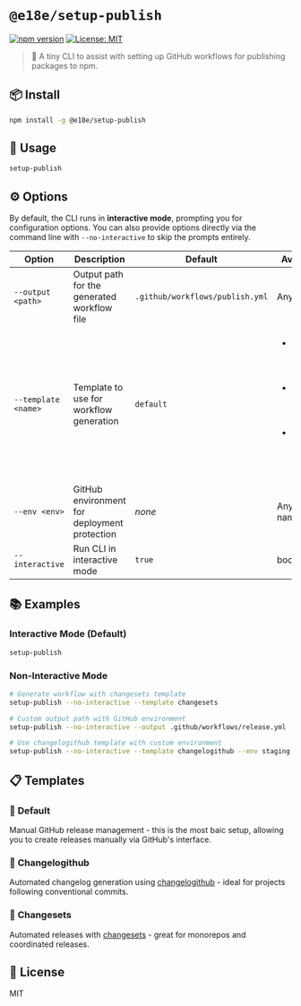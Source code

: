 # `@e18e/setup-publish`

[![npm version](https://img.shields.io/npm/v/@e18e/setup-publish.svg)](https://www.npmjs.com/package/@e18e/setup-publish)
[![License: MIT](https://img.shields.io/badge/License-MIT-yellow.svg)](https://opensource.org/licenses/MIT)

> 🚀 A tiny CLI to assist with setting up GitHub workflows for publishing packages to npm.

## 📦 Install

```bash
npm install -g @e18e/setup-publish
```

## 🚀 Usage

```bash
setup-publish
```

## ⚙️ Options

By default, the CLI runs in **interactive mode**, prompting you for configuration options. You can also provide options directly via the command line with `--no-interactive` to skip the prompts entirely.

| Option | Description | Default | Available Values |
|--------|-------------|---------|------------------|
| `--output <path>` | Output path for the generated workflow file | `.github/workflows/publish.yml` | Any valid file path |
| `--template <name>` | Template to use for workflow generation | `default` | <ul><li>`default` - Manual GitHub release management</li><li>`changelogithub` - Automated changelog with changelogithub</li><li>`changesets` - Automated releases with changesets</li></ul> |
| `--env <env>` | GitHub environment for deployment protection | _none_ | Any environment name |
| `--interactive` | Run CLI in interactive mode | `true` | boolean |

## 📚 Examples

### Interactive Mode (Default)

```bash
setup-publish
```

### Non-Interactive Mode

```bash
# Generate workflow with changesets template
setup-publish --no-interactive --template changesets

# Custom output path with GitHub environment
setup-publish --no-interactive --output .github/workflows/release.yml --env production

# Use changelogithub template with custom environment
setup-publish --no-interactive --template changelogithub --env staging
```

## 📋 Templates

### 🎯 **Default**

Manual GitHub release management - this is the most baic setup, allowing you to create releases manually via GitHub's interface.

### 📝 **Changelogithub**

Automated changelog generation using [changelogithub](https://github.com/antfu/changelogithub) - ideal for projects following conventional commits.

### 🔄 **Changesets**

Automated releases with [changesets](https://github.com/changesets/changesets) - great for monorepos and coordinated releases.

## 📄 License

MIT
